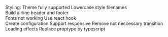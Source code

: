 Styling: Theme fully supported
Lowercase style filenames  
Build airline header and footer  
Fonts not working
Use react hook  
Create configuration
Support responsive
Remove not neccessary transition  
Loading effects
Replace proptype by typescript

